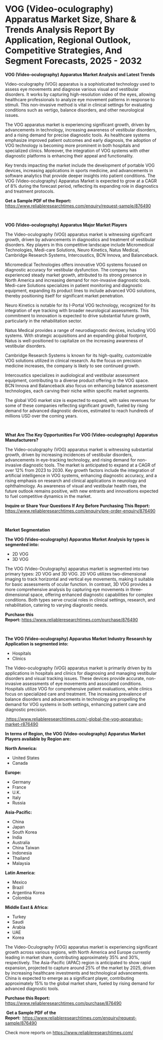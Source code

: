<p><h1>VOG (Video-oculography) Apparatus Market Size, Share & Trends Analysis Report By Application, Regional Outlook, Competitive Strategies, And Segment Forecasts, 2025 - 2032</h1></p><p><strong>VOG (Video-oculography) Apparatus Market Analysis and Latest Trends</strong></p>
<p><p>Video-oculography (VOG) apparatus is a sophisticated technology used to assess eye movements and diagnose various visual and vestibular disorders. It works by capturing high-resolution video of the eyes, allowing healthcare professionals to analyze eye movement patterns in response to stimuli. This non-invasive method is vital in clinical settings for evaluating conditions such as vertigo, balance disorders, and other neurological issues.</p><p>The VOG apparatus market is experiencing significant growth, driven by advancements in technology, increasing awareness of vestibular disorders, and a rising demand for precise diagnostic tools. As healthcare systems emphasize improved patient outcomes and early diagnosis, the adoption of VOG technology is becoming more prominent in both hospitals and specialized clinics. Moreover, the integration of VOG systems with other diagnostic platforms is enhancing their appeal and functionality.</p><p>Key trends impacting the market include the development of portable VOG devices, increasing applications in sports medicine, and advancements in software analytics that provide deeper insights into patient conditions. The VOG (Video-oculography) Apparatus Market is expected to grow at a CAGR of 8% during the forecast period, reflecting its expanding role in diagnostics and treatment protocols.</p></p>
<p><strong>Get a Sample PDF of the Report:&nbsp;</strong> <a href="https://www.reliableresearchtimes.com/enquiry/request-sample/876490?utm_campaign=3442&utm_medium=2&utm_source=Github&utm_content=ia&utm_term=21032025&utm_id=vog-video-oculography-apparatus">https://www.reliableresearchtimes.com/enquiry/request-sample/876490</a></p>
<p>&nbsp;</p>
<p><strong>VOG (Video-oculography) Apparatus Major Market Players</strong></p>
<p><p>The Video-oculography (VOG) apparatus market is witnessing significant growth, driven by advancements in diagnostics and treatment of vestibular disorders. Key players in this competitive landscape include Micromedical Technologies, Medi-care Solutions, Neuro Kinetics, Natus Medical, Cambridge Research Systems, Intercoustics, BCN Innova, and Balanceback.</p><p>Micromedical Technologies offers innovative VOG systems focused on diagnostic accuracy for vestibular dysfunction. The company has experienced steady market growth, attributed to its strong presence in North America and increasing demand for non-invasive diagnostic tools. Medi-care Solutions specializes in patient monitoring and diagnostic equipment, expanding its product lines to include advanced VOG solutions, thereby positioning itself for significant market penetration.</p><p>Neuro Kinetics is notable for its I-Portal VOG technology, recognized for its integration of eye tracking with broader neurological assessments. This commitment to innovation is expected to drive substantial future growth, particularly in the rehabilitation sector.</p><p>Natus Medical provides a range of neurodiagnostic devices, including VOG systems. With strategic acquisitions and an expanding global footprint, Natus is well-positioned to capitalize on the increasing awareness of vestibular disorders.</p><p>Cambridge Research Systems is known for its high-quality, customizable VOG solutions utilized in clinical research. As the focus on precision medicine increases, the company is likely to see continued growth.</p><p>Intercoustics specializes in audiological and vestibular assessment equipment, contributing to a diverse product offering in the VOG space. BCN Innova and Balanceback also focus on enhancing balance assessment technologies, each carving their niche within specific market segments.</p><p>The global VOG market size is expected to expand, with sales revenues for some of these companies reflecting significant growth, fueled by rising demand for advanced diagnostic devices, estimated to reach hundreds of millions USD over the coming years.</p></p>
<p>&nbsp;</p>
<p><strong>What Are The Key Opportunities For VOG (Video-oculography) Apparatus Manufacturers?</strong></p>
<p><p>The Video-oculography (VOG) apparatus market is witnessing substantial growth, driven by increasing incidences of vestibular disorders, advancements in eye-tracking technology, and rising demand for non-invasive diagnostic tools. The market is anticipated to expand at a CAGR of over 12% from 2023 to 2030. Key growth factors include the integration of artificial intelligence in VOG systems, enhancing diagnostic accuracy, and a rising emphasis on research and clinical applications in neurology and ophthalmology. As awareness of visual and vestibular health rises, the future outlook remains positive, with new entrants and innovations expected to fuel competitive dynamics in the market.</p></p>
<p><strong>Inquire or Share Your Questions If Any Before Purchasing This Report:</strong> <a href="https://www.reliableresearchtimes.com/enquiry/pre-order-enquiry/876490?utm_campaign=3442&utm_medium=2&utm_source=Github&utm_content=ia&utm_term=21032025&utm_id=vog-video-oculography-apparatus">https://www.reliableresearchtimes.com/enquiry/pre-order-enquiry/876490</a></p>
<p>&nbsp;</p>
<p><strong>Market Segmentation</strong></p>
<p><strong>The VOG (Video-oculography) Apparatus Market Analysis by types is segmented into:</strong></p>
<p><ul><li>2D VOG</li><li>3D VOG</li></ul></p>
<p><p>The VOG (Video-Oculography) apparatus market is segmented into two primary types: 2D VOG and 3D VOG. 2D VOG utilizes two-dimensional imaging to track horizontal and vertical eye movements, making it suitable for basic assessments of ocular function. In contrast, 3D VOG provides a more comprehensive analysis by capturing eye movements in three-dimensional space, offering enhanced diagnostic capabilities for complex conditions. Both types serve crucial roles in clinical settings, research, and rehabilitation, catering to varying diagnostic needs.</p></p>
<p><strong>Purchase this Report:&nbsp;</strong><a href="https://www.reliableresearchtimes.com/purchase/876490?utm_campaign=3442&utm_medium=2&utm_source=Github&utm_content=ia&utm_term=21032025&utm_id=vog-video-oculography-apparatus">https://www.reliableresearchtimes.com/purchase/876490</a></p>
<p>&nbsp;</p>
<p><strong>The VOG (Video-oculography) Apparatus Market Industry Research by Application is segmented into:</strong></p>
<p><ul><li>Hospitals</li><li>Clinics</li></ul></p>
<p><p>The Video-oculography (VOG) apparatus market is primarily driven by its applications in hospitals and clinics for diagnosing and managing vestibular disorders and visual tracking issues. These devices provide accurate, non-invasive assessments of eye movements and associated conditions. Hospitals utilize VOG for comprehensive patient evaluations, while clinics focus on specialized care and treatment. The increasing prevalence of balance disorders and advancements in technology are propelling the demand for VOG systems in both settings, enhancing patient care and diagnostic precision.</p></p>
<p><a href="https://www.reliableresearchtimes.com/-global-the-vog-apparatus-market-r876490?utm_campaign=3442&utm_medium=2&utm_source=Github&utm_content=ia&utm_term=21032025&utm_id=vog-video-oculography-apparatus">&nbsp;https://www.reliableresearchtimes.com/-global-the-vog-apparatus-market-r876490</a></p>
<p><strong>In terms of Region, the VOG (Video-oculography) Apparatus Market Players available by Region are:</strong></p>
<p>
    <p> <strong> North America: </strong>
        <ul>
            <li>United States</li>
            <li>Canada</li>
        </ul>
        </p> 
    <p> <strong> Europe: </strong>
        <ul>
            <li>Germany</li>
            <li>France</li>
            <li>U.K.</li>
            <li>Italy</li>
            <li>Russia</li>
        </ul>
        </p> 
    <p> <strong> Asia-Pacific: </strong>
        <ul>
            <li>China</li>
            <li>Japan</li>
            <li>South Korea</li>
            <li>India</li>
            <li>Australia</li>
            <li>China Taiwan</li>
            <li>Indonesia</li>
            <li>Thailand</li>
            <li>Malaysia</li>
        </ul>
        </p> 
    <p> <strong> Latin America: </strong>
        <ul>
            <li>Mexico</li>
            <li>Brazil</li>
            <li>Argentina Korea</li>
            <li>Colombia</li>
        </ul>
        </p> 
    <p> <strong> Middle East & Africa: </strong>
        <ul>
            <li>Turkey</li>
            <li>Saudi</li>
            <li>Arabia</li>
            <li>UAE</li>
            <li>Korea</li>
        </ul>
    </p>
    </p>
<p><p>The Video-Oculography (VOG) apparatus market is experiencing significant growth across various regions, with North America and Europe currently leading in market share, contributing approximately 35% and 30%, respectively. The Asia-Pacific (APAC) region is anticipated to show rapid expansion, projected to capture around 25% of the market by 2025, driven by increasing healthcare investments and technological advancements. China is expected to emerge as a significant player, contributing approximately 15% to the global market share, fueled by rising demand for advanced diagnostic tools.</p></p>
<p><strong>Purchase this Report: </strong><a href="https://www.reliableresearchtimes.com/purchase/876490?utm_campaign=3442&utm_medium=2&utm_source=Github&utm_content=ia&utm_term=21032025&utm_id=vog-video-oculography-apparatus">https://www.reliableresearchtimes.com/purchase/876490</a></p>
<p>&nbsp;<strong>Get a Sample PDF of the Report:&nbsp;&nbsp;</strong><a href="https://www.reliableresearchtimes.com/enquiry/request-sample/876490?utm_campaign=3442&utm_medium=2&utm_source=Github&utm_content=ia&utm_term=21032025&utm_id=vog-video-oculography-apparatus">https://www.reliableresearchtimes.com/enquiry/request-sample/876490</a></p>
<p><strong></strong></p>
<p>Check more reports on <a href="https://www.reliableresearchtimes.com/?utm_campaign=3442&utm_medium=2&utm_source=Github&utm_content=ia&utm_term=21032025&utm_id=vog-video-oculography-apparatus">https://www.reliableresearchtimes.com/</a></p>